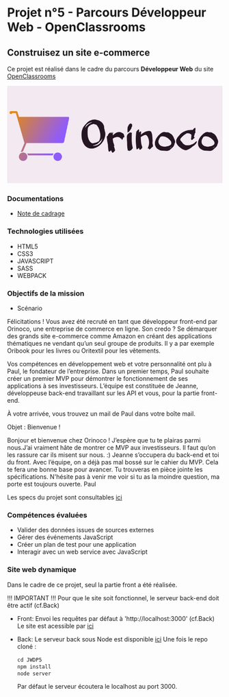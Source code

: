 # Projet n°5 - Parcours Développeur Web - OpenClassrooms
## Construisez un site e-commerce

Ce projet est réalisé dans le cadre du parcours **Développeur Web** du site [OpenClassrooms](https://openclassrooms.com/ "OpenClassrooms")

![Logo Orinoco](img/logo.png)

### Documentations
* [Note de cadrage](docs/spec.pdf)

### Technologies utilisées
* HTML5
* CSS3
* JAVASCRIPT
* SASS
* WEBPACK

### Objectifs de la mission
* Scénario

Félicitations ! Vous avez été recruté en tant que développeur front-end par Orinoco, une entreprise de commerce en ligne.
Son credo ? Se démarquer des grands site e-commerce comme Amazon en créant des applications thématiques ne vendant qu’un seul groupe de produits. Il y a par exemple Oribook pour les livres ou Oritextil pour les vêtements.

Vos compétences en développement web et votre personnalité ont plu à Paul, le fondateur de l’entreprise.
Dans un premier temps, Paul souhaite créer un premier MVP pour démontrer le fonctionnement de ses applications à ses investisseurs.
L’équipe est constituée de Jeanne, développeuse back-end travaillant sur les API et vous, pour la partie front-end.

À votre arrivée, vous trouvez un mail de Paul dans votre boîte mail.

  Objet : Bienvenue !

  Bonjour et bienvenue chez Orinoco ! J’espère que tu te plairas parmi nous.J’ai vraiment hâte de montrer ce MVP aux investisseurs. Il faut qu’on les rassure car ils misent sur nous. :)
  Jeanne s’occupera du back-end et toi du front.
  Avec l’équipe, on a déjà pas mal bossé sur le cahier du MVP. Cela te fera une bonne base pour avancer. Tu trouveras en pièce jointe les spécifications.
  N'hésite pas à venir me voir si tu as la moindre question, ma porte est toujours ouverte.
  Paul

Les specs du projet sont consultables [ici](docs/specs.pdf) 

### Compétences évaluées
* Valider des données issues de sources externes
* Gérer des événements JavaScript
* Créer un plan de test pour une application
* Interagir avec un web service avec JavaScript

### Site web dynamique
Dans le cadre de ce projet, seul la partie front a été réalisée.

!!! IMPORTANT !!!
Pour que le site soit fonctionnel, le serveur back-end doit être actif (cf.Back)

* Front:
Envoi les requêtes par défaut à 'http://localhost:3000' (cf.Back)
Le site est acessible par [ici](https://www.hugohemon.fr/projet5/) 

* Back:
  Le serveur back sous Node est disponible [ici](https://github.com/OpenClassrooms-Student-Center/JWDP5)
  Une fois le repo cloné :

      cd JWDP5
      npm install
      node server
  
  Par défaut le serveur écoutera le localhost au port 3000.
